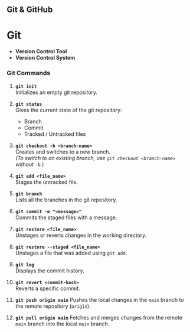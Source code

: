 ## Git & GitHub

# Git
- **Version Control Tool**
- **Version Control System**

### Git Commands

1. **`git init`**  
   Initializes an empty git repository.

2. **`git status`**  
   Gives the current state of the git repository:
   - Branch
   - Commit
   - Tracked / Untracked files

3. **`git checkout -b <branch-name>`**  
   Creates and switches to a new branch.  
   *(To switch to an existing branch, use `git checkout <branch-name>` without `-b`.)*

4. **`git add <file_name>`**  
   Stages the untracked file.

5. **`git branch`**  
   Lists all the branches in the git repository.

6. **`git commit -m "<message>"`**  
   Commits the staged files with a message.

7. **`git restore <file_name>`**  
   Unstages or reverts changes in the working directory.

8. **`git restore --staged <file_name>`**  
   Unstages a file that was added using `git add`.

9. **`git log`**  
   Displays the commit history.
   
11. **`git revert <commit-hash>`**  
   Reverts a specific commit.

12. **`git push origin main`**
   Pushes the local changes in the `main` branch to the remote repository (`origin`).

13. **`git pull origin main`**
   Fetches and merges changes from the remote `main` branch into the local `main` branch.
